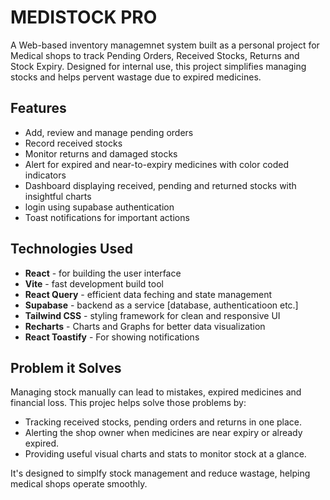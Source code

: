 # MEDISTOCK PRO

A Web-based inventory managemnet system built as a personal project for Medical shops to track Pending Orders, Received Stocks, Returns and Stock Expiry. Designed for internal use, this project simplifies managing stocks and helps pervent wastage due to expired medicines.

## Features
- Add, review and manage pending orders
- Record received stocks
- Monitor returns and damaged stocks
- Alert for expired and near-to-expiry medicines with color coded indicators
- Dashboard displaying received, pending and returned stocks with insightful charts
- login using supabase authentication
- Toast notifications for important actions

## Technologies Used
- **React** - for building the user interface
- **Vite** - fast development build tool
- **React Query** - efficient data feching and state management
- **Supabase** - backend as a service [database, authenticatioon etc.]
- **Tailwind CSS** - styling framework for clean and responsive UI
- **Recharts** - Charts and Graphs for better data visualization
- **React Toastify** - For showing notifications

## Problem it Solves
Managing stock manually can lead to mistakes, expired medicines and financial loss. This projec helps solve those problems by: 

- Tracking received stocks, pending orders and returns in one place.
- Alerting the shop owner when medicines are near expiry or already expired.
- Providing useful visual charts and stats to monitor stock at a glance.

It's designed to simplfy stock management and reduce wastage, helping medical shops operate smoothly.